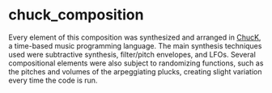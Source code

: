 # chuck_composition

Every element of this composition was synthesized and arranged in [ChucK](https://chuck.stanford.edu/), a time-based music programming language. The main synthesis techniques used were subtractive synthesis, filter/pitch envelopes, and LFOs. Several compositional elements were also subject to randomizing functions, such as the pitches and volumes of the arpeggiating plucks, creating slight variation every time the code is run.
